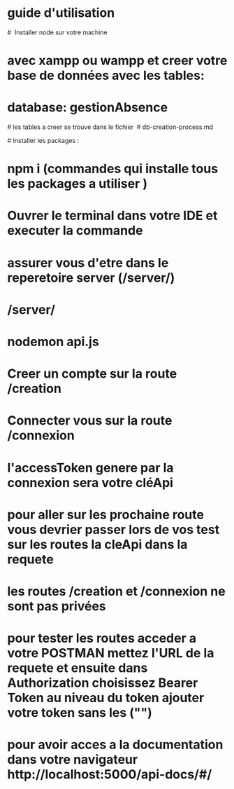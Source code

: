 # guide d'utilisation

#  Installer node sur votre machine

#  avec xampp  ou wampp et creer votre base de données avec les tables:

   # database: gestionAbsence

 # les tables a creer se trouve dans le fichier  # db-creation-process.md

# Installer les packages :

# npm i (commandes qui installe tous les packages a utiliser )

# Ouvrer le terminal dans votre IDE et executer la commande 

 # assurer vous d'etre dans le reperetoire server  (/server/)

 # /server/

 # nodemon api.js

  # Creer un compte sur la route /creation

  # Connecter vous sur la route /connexion

  # l'accessToken genere par la connexion sera votre cléApi 

  # pour aller sur les prochaine route vous devrier passer lors de vos test sur les routes la cleApi dans la requete 

  # les routes /creation et /connexion ne sont pas privées 

  # pour tester les routes acceder a votre POSTMAN mettez l'URL de la requete et ensuite dans Authorization choisissez Bearer Token au niveau du token ajouter votre token sans les ("")


 # pour avoir acces a la documentation dans votre navigateur http://localhost:5000/api-docs/#/
